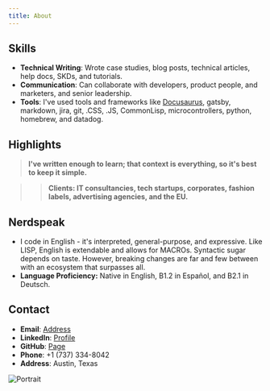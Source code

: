 ```yaml
---
title: About
---
```


## Skills

- **Technical Writing**: Wrote case studies, blog posts, technical articles, help docs, SKDs, and tutorials.
- **Communication**: Can collaborate with developers, product people, and marketers, and senior leadership.
- **Tools**: I've used tools and frameworks like [Docusaurus](https://damurphy.com/docs/Tech%20Writing/Directory%20for%20website%20&%20content), gatsby, markdown, jira, git, .CSS, .JS, CommonLisp, microcontrollers, python, homebrew, and datadog.


## Highlights 

> **I've written enough to learn; that context is everything, so it's best to keep it simple.**

>> **Clients: IT consultancies, tech startups, corporates, fashion labels, advertising agencies, and the EU.**

## Nerdspeak

- I code in English - it's interpreted, general-purpose, and expressive. Like LISP, English is extendable and allows for MACROs. Syntactic sugar depends on taste. However, breaking changes are far and few between with an ecosystem that surpasses all.
- **Language Proficiency:** Native in English, B1.2 in Español, and B2.1 in Deutsch.


## Contact

- **Email**: [Address](mailto:donohomurphy@gmail.com)
- **LinkedIn**: [Profile](https://www.linkedin.com/in/alan-murphy-/)
- **GitHub**: [Page](https://github.com/Alan4247748)
- **Phone**: +1 (737) 334-8042
- **Address**: Austin, Texas

![Portrait](/img/Me2.png)